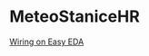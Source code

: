 # MeteoStaniceHR

[Wiring on Easy EDA](https://easyeda.com/hujer.roman/Weather_Station-d4ecb0ff15d8464b89572feaa2e19e62)
